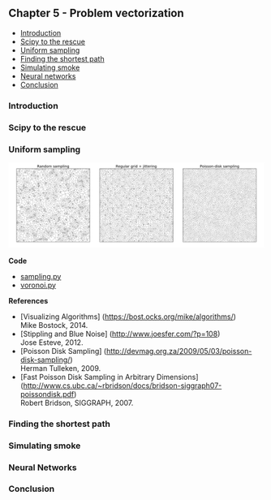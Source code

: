 ## Chapter 5 - Problem vectorization

* [Introduction](#introduction)
* [Scipy to the rescue](#scipy)
* [Uniform sampling](#poisson)
* [Finding the shortest path](#shortest)
* [Simulating smoke](#smoke)
* [Neural networks](#network)
* [Conclusion](#conclusion)

### Introduction <a name="introduction"></a>
### Scipy to the rescue <a name="scipy"></a>
### Uniform sampling <a name="sampling"></a>

![](../pics/sampling.png)

**Code**

  * [sampling.py](../code/sampling.py)
  * [voronoi.py](../code/voronoi.py)

**References**

* [Visualizing Algorithms]
  (https://bost.ocks.org/mike/algorithms/)  
  Mike Bostock, 2014.
* [Stippling and Blue Noise]
  (http://www.joesfer.com/?p=108)  
  Jose Esteve, 2012.
* [Poisson Disk Sampling]
  (http://devmag.org.za/2009/05/03/poisson-disk-sampling/)  
  Herman Tulleken, 2009.
* [Fast Poisson Disk Sampling in Arbitrary Dimensions]
  (http://www.cs.ubc.ca/~rbridson/docs/bridson-siggraph07-poissondisk.pdf)  
  Robert Bridson, SIGGRAPH, 2007.


### Finding the shortest path <a name="shortest"></a>
### Simulating smoke <a name="smoke"></a>
### Neural Networks <a name="network"></a>
### Conclusion <a name="conclusion"></a>
